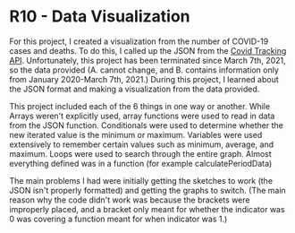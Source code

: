 # R10 - Data Visualization
For this project, I created a visualization from the number of COVID-19 cases and deaths. To do this, I called up the JSON from the [Covid Tracking API](https://covidtracking.com/data/api). Unfortunately, this project has been terminated since March 7th, 2021, so the data provided (A. cannot change, and B. contains information only from January 2020-March 7th, 2021.) During this project, I learned about the JSON format and making a visualization from the data provided.

This project included each of the 6 things in one way or another. While Arrays weren't explicitly used, array functions were used to read in data from the JSON function. Conditionals were used to determine whether the new iterated value is the minimum or maximum. Variables were used extensively to remember certain values such as minimum, average, and maximum. Loops were used to search through the entire graph. Almost everything defined was in a function (for example calculatePeriodData)

The main problems I had were initially getting the sketches to work (the JSON isn't properly formatted) and getting the graphs to switch. (The main reason why the code didn't work was because the brackets were improperly placed, and a bracket only meant for whether the indicator was 0 was covering a function meant for when indicator was 1.)